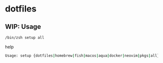 # dotfiles

## WIP: Usage

```sh
/bin/zsh setup all
```

help

```sh
Usage: setup {dotfiles|homebrew|fish|macos|aqua|docker|neovim|pkgs|all}
```
